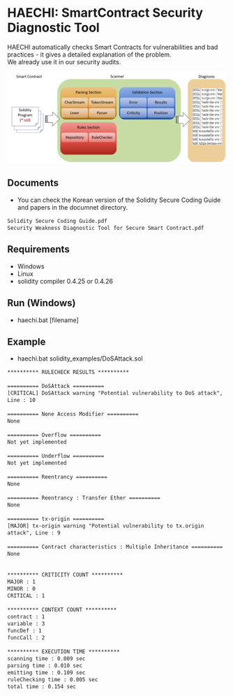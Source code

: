 # HAECHI: SmartContract Security Diagnostic Tool

HAECHI automatically checks Smart Contracts for vulnerabilities and bad practices - it gives a detailed explanation of the problem.   
We already use it in our security audits.   

![image](https://github.com/byunghyun23/haechi/blob/master/haechi.png)

## Documents
* You can check the Korean version of the Solidity Secure Coding Guide and papers in the documnet directory.
```
Solidity Secure Coding Guide.pdf
Security Weakness Diagnostic Tool for Secure Smart Contract.pdf
```

## Requirements
* Windows
* Linux
* solidity compiler 0.4.25 or 0.4.26

## Run (Windows)
* haechi.bat [filename]

## Example
* haechi.bat solidity_examples/DoSAttack.sol
```
********** RULECHECK RESULTS **********   
   
========== DoSAttack ==========   
[CRITICAL] DoSAttack warning "Potential vulnerability to DoS attack", Line : 10   
   
========== None Access Modifier ==========   
None   
   
========== Overflow ==========   
Not yet implemented   
   
========== Underflow ==========   
Not yet implemented   
   
========== Reentrancy ==========   
None   
   
========== Reentrancy : Transfer Ether ==========   
None   
   
========== tx-origin ==========   
[MAJOR] tx-origin warning "Potential vulnerability to tx.origin attack", Line : 9   
   
========== Contract characteristics : Multiple Inheritance ==========   
None   
   
   
********** CRITICITY COUNT **********   
MAJOR : 1   
MINOR : 0   
CRITICAL : 1   
   
********** CONTEXT COUNT **********   
contract : 1   
variable : 3   
funcDef : 1   
funcCall : 2   
   
********** EXECUTION TIME **********   
scanning time : 0.009 sec   
parsing time : 0.010 sec   
emitting time : 0.109 sec   
ruleChecking time : 0.005 sec   
total time : 0.154 sec   
```
